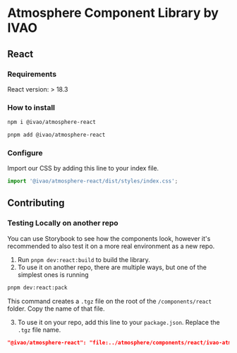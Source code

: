# Atmosphere Component Library by IVAO

## React

### Requirements

React version: > 18.3

### How to install

```bash
npm i @ivao/atmosphere-react
```

```bash
pnpm add @ivao/atmosphere-react
```

### Configure

Import our CSS by adding this line to your index file.

```typescript
import '@ivao/atmosphere-react/dist/styles/index.css';
```

## Contributing

### Testing Locally on another repo

You can use Storybook to see how the components look, however it's recommended to also test it on a more real environment as a new repo.

1. Run `pnpm dev:react:build` to build the library.
2. To use it on another repo, there are multiple ways, but one of the simplest ones is running

```bash
pnpm dev:react:pack
```

This command creates a `.tgz` file on the root of the `/components/react` folder. Copy the name of that file.

3. To use it on your repo, add this line to your `package.json`. Replace the `.tgz` file name.

```json
"@ivao/atmosphere-react": "file:../atmosphere/components/react/ivao-atmosphere-react-0.1.0-next.2.tgz",

```
